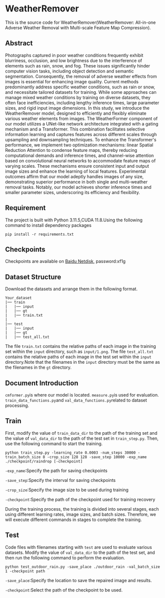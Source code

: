 # WeatherRemover

This is the source code for WeatherRemover(WeatherRemover: All-in-one Adverse Weather Removal with Multi-scale Feature Map Compression).

## Abstract

Photographs captured in poor weather conditions frequently exhibit blurriness, occlusion, and low brightness due to the interference of elements such as rain, snow, and fog. These issues significantly hinder computer vision tasks, including object detection and semantic segmentation. Consequently, the removal of adverse weather effects from images is essential for enhancing image quality. Current methods predominantly address specific weather conditions, such as rain or snow, and necessitate tailored datasets for training. While some approaches can manage mixed weather conditions by training on diverse datasets, they often face inefficiencies, including lengthy inference times, large parameter sizes, and rigid input image dimensions. In this study, we introduce the WeatherRemover model, designed to efficiently and flexibly eliminate various weather elements from images. The WeatherFormer component of our model utilizes a UNet-like network architecture integrated with a gating mechanism and a Transformer. This combination facilitates selective information learning and captures features across different scales through upsampling and downsampling techniques. To enhance the Transformer's performance, we implement two optimization mechanisms: linear Spatial Reduction Attention to condense feature maps, thereby reducing computational demands and inference times, and channel-wise attention based on convolutional neural networks to accommodate feature maps of varying scales. These mechanisms ensure consistent input and output image sizes and enhance the learning of local features. Experimental outcomes affirm that our model adeptly handles images of any size, demonstrating superior performance in both single and multi-weather removal tasks. Notably, our model achieves shorter inference times and smaller parameter sizes, underscoring its efficiency and flexibility.

## Requirement

The project is built with Python 3.11.5,CUDA 11.8.Using the following command to install dependency packages

```
pip install -r requirements.txt
```

## Checkpoints

Checkpoints are available on [Baidu Netdisk](https://pan.baidu.com/s/1p_O4WWGI4xyj4xA-WaSGeg?pwd=xf1g), password:xf1g

## Dataset Structure

Download the datasets and arrange them in the following format.

```
Your_dataset
|── train
|	|── input
|	|── gt
|	|── train.txt
|
|── test
|	|── input
|	|── gt
|	|── test_all.txt
```

The file `train.txt` contains the relative paths of each image in the training set within the `input` directory, such as `input/1.png`. The file `test_all.txt` contains the relative paths of each image in the test set within the `input` directory.Note that the filenames in the `input` directory must be the same as the filenames in the `gt` directory.

## Document Introduction

`cmformer.py`is where our model is located. `measure.py`is used for evaluation. `train_data_functions.py`and `val_data_functions.py`related to dataset processing. 

## Train

First, modify the value of `train_data_dir` to the path of the training set and the value of `val_data_dir` to the path of the test set in `train_step.py`. Then, use the following command to start the training.

```
python train_step.py -learning_rate 0.0003 -num_steps 30000 -train_batch_size 8 -crop_size 128 128 -save_step 10000 -exp_name ./checkpoint/raindrop [-checkpoint]
```

`-exp_name`:Specify the path for saving checkpoints

`-save_step`:Specify the interval for saving checkpoints

`-crop_size`:Specify the image size to be used during training

`-checkpoint`:Specify the path of the checkpoint used for training recovery

During the training process, the training is divided into several stages, each using different learning rates, image sizes, and batch sizes. Therefore, we will execute different commands in stages to complete the training.

## Test

Code files with filenames starting with `test` are used to evaluate various datasets. Modify the value of `val_data_dir` to the path of the test set, and then run the following command to perform the evaluation.

```
python test_outdoor_rain.py -save_place ./outdoor_rain -val_batch_size 1 -checkpoint path
```

`-save_place`:Specify the location to save the repaired image and results.

`-checkpoint`:Select the path of the checkpoint to be used.
